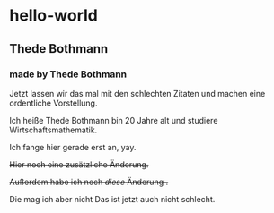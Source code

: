 # hello-world

## Thede Bothmann

### made by Thede Bothmann

Jetzt lassen wir das mal mit den schlechten Zitaten und machen eine ordentliche Vorstellung.

Ich heiße Thede Bothmann bin 20 Jahre alt und studiere Wirtschaftsmathematik.

Ich fange hier gerade erst an, yay.

~~Hier noch eine zusätzliche Änderung.~~

~~Außerdem habe ich noch *diese* Änderung .~~

Die mag ich aber nicht
Das ist jetzt auch nicht schlecht.
